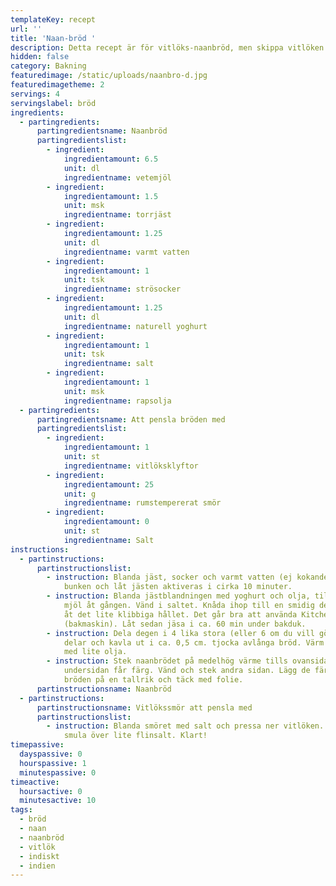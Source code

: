 ```yaml
---
templateKey: recept
url: ''
title: 'Naan-bröd '
description: Detta recept är för vitlöks-naanbröd, men skippa vitlöken om det inte önskas.
hidden: false
category: Bakning
featuredimage: /static/uploads/naanbro-d.jpg
featuredimagetheme: 2
servings: 4
servingslabel: bröd
ingredients:
  - partingredients:
      partingredientsname: Naanbröd
      partingredientslist:
        - ingredient:
            ingredientamount: 6.5
            unit: dl
            ingredientname: vetemjöl
        - ingredient:
            ingredientamount: 1.5
            unit: msk
            ingredientname: torrjäst
        - ingredient:
            ingredientamount: 1.25
            unit: dl
            ingredientname: varmt vatten
        - ingredient:
            ingredientamount: 1
            unit: tsk
            ingredientname: strösocker
        - ingredient:
            ingredientamount: 1.25
            unit: dl
            ingredientname: naturell yoghurt
        - ingredient:
            ingredientamount: 1
            unit: tsk
            ingredientname: salt
        - ingredient:
            ingredientamount: 1
            unit: msk
            ingredientname: rapsolja
  - partingredients:
      partingredientsname: Att pensla bröden med
      partingredientslist:
        - ingredient:
            ingredientamount: 1
            unit: st
            ingredientname: vitlöksklyftor
        - ingredient:
            ingredientamount: 25
            unit: g
            ingredientname: rumstempererat smör
        - ingredient:
            ingredientamount: 0
            unit: st
            ingredientname: Salt
instructions:
  - partinstructions:
      partinstructionslist:
        - instruction: Blanda jäst, socker och varmt vatten (ej kokande) i en bunke, täck
            bunken och låt jästen aktiveras i cirka 10 minuter.
        - instruction: Blanda jästblandningen med yoghurt och olja, tillsätt sedan lite
            mjöl åt gången. Vänd i saltet. Knåda ihop till en smidig deg, gärna
            åt det lite klibbiga hållet. Det går bra att använda KitchenAid
            (bakmaskin). Låt sedan jäsa i ca. 60 min under bakduk.
        - instruction: Dela degen i 4 lika stora (eller 6 om du vill göra mindre bröd)
            delar och kavla ut i ca. 0,5 cm. tjocka avlånga bröd. Värm en panna
            med lite olja.
        - instruction: Stek naanbrödet på medelhög värme tills ovansidan får bubblor och
            undersidan får färg. Vänd och stek andra sidan. Lägg de färdiga
            bröden på en tallrik och täck med folie.
      partinstructionsname: Naanbröd
  - partinstructions:
      partinstructionsname: Vitlökssmör att pensla med
      partinstructionslist:
        - instruction: Blanda smöret med salt och pressa ner vitlöken. Pensla brödet och
            smula över lite flinsalt. Klart!
timepassive:
  dayspassive: 0
  hourspassive: 1
  minutespassive: 0
timeactive:
  hoursactive: 0
  minutesactive: 10
tags:
  - bröd
  - naan
  - naanbröd
  - vitlök
  - indiskt
  - indien
---
```

